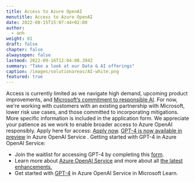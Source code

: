 ```yaml
---
title: Access to Azure OpenAI
menutitle: Access to Azure OpenAI
date: 2022-08-15T15:07:44+02:00
author: 
  - anh
weight: 01
draft: false
chapter: false
alwaysopen: false
lastmod: 2022-09-16T12:04:08.394Z
summary: "Take a look at our Data & AI offerings"
caption: /images/solutionareas/AI-white.png
featured: true
---
```



Access is currently limited as we navigate high demand, upcoming product improvements, and [<u>Microsoft’s commitment to responsible AI</u>](https://www.microsoft.com/en-us/ai/responsible-ai?activetab=pivot1:primaryr6&rtc=1). For now, we're working with customers with an existing partnership with Microsoft, lower risk use cases, and those committed to incorporating mitigations. 
More specific information is included in the application form. We appreciate your patience as we work to enable broader access to Azure OpenAI responsibly.  Apply here for access: [<u>Apply now</u>](https://customervoice.microsoft.com/Pages/ResponsePage.aspx?id=v4j5cvGGr0GRqy180BHbR7en2Ais5pxKtso_Pz4b1_xUOFA5Qk1UWDRBMjg0WFhPMkIzTzhKQ1dWNyQlQCN0PWcu).
[<u>GPT-4 is now available in preview</u>](https://azure.microsoft.com/en-us/blog/introducing-gpt4-in-azure-openai-service/) in Azure OpenAI Service . Getting started with GPT-4 in Azure OpenAI Service:
- Join the waitlist for accessing GPT-4 by completing this [<u>form</u>](https://customervoice.microsoft.com/Pages/ResponsePage.aspx?id=v4j5cvGGr0GRqy180BHbR7en2Ais5pxKtso_Pz4b1_xURjE4QlhVUERGQ1NXOTlNT0w1NldTWjJCMSQlQCN0PWcu). 
- Learn more about [<u>Azure OpenAI Service</u>](https://learn.microsoft.com/en-gb/azure/ai-services/openai/overview) and more about all [<u>the latest enhancements.</u>](https://learn.microsoft.com/en-gb/azure/ai-services/openai/whats-new)
- Get started with [<u>GPT-4</u>](https://learn.microsoft.com/en-gb/azure/ai-services/openai/chatgpt-quickstart?tabs=command-line&pivots=programming-language-studio) in Azure OpenAI Service in Microsoft Learn.

